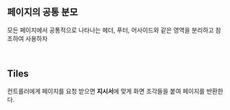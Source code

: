 ## 페이지의 공통 분모

모든 페이지에서 공통적으로 나타나는 헤더, 푸터, 어사이드와 같은 영역을 분리하고 참조하여 사용하자

<br>

## Tiles

컨트롤러에게 페이지를 요청 받으면 **지시서**에 맞게 화면 조각들을 붙여 페이지를 반환한다.